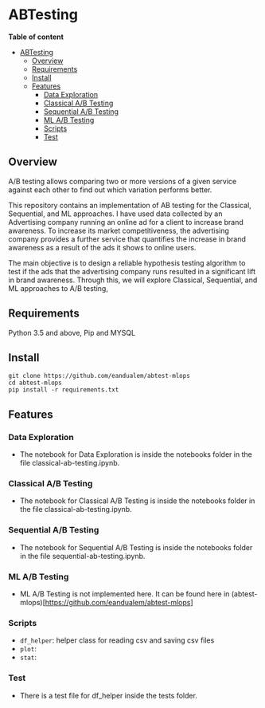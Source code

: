 # ABTesting

**Table of content**

- [ABTesting](#abtesting)
  - [Overview](#overview)
  - [Requirements](#requirements)
  - [Install](#install)
  - [Features](#features)
    - [Data Exploration](#data-exploration)
    - [Classical A/B Testing](#classical-ab-testing)
    - [Sequential A/B Testing](#sequential-ab-testing)
    - [ML A/B Testing](#ml-ab-testing)
    - [Scripts](#scripts)
    - [Test](#test)

## Overview
A/B testing allows comparing two or more versions of a given service against each other to find out which variation performs better. 

This repository contains an implementation of AB testing for the Classical, Sequential, and ML approaches. I have used data collected by an Advertising company running an online ad for a client to increase brand awareness. To increase its market competitiveness, the advertising company provides a further service that quantifies the increase in brand awareness as a result of the ads it shows to online users. 

The main objective is to design a reliable hypothesis testing algorithm to test if the ads that the advertising company runs resulted in a significant lift in brand awareness. Through this, we will explore Classical, Sequential, and ML approaches to A/B testing,

## Requirements
Python 3.5 and above, Pip and MYSQL
## Install
```
git clone https://github.com/eandualem/abtest-mlops
cd abtest-mlops
pip install -r requirements.txt
```
## Features

### Data Exploration
  - The notebook for Data Exploration is inside the notebooks folder in the file classical-ab-testing.ipynb.

### Classical A/B Testing
  - The notebook for Classical A/B Testing is inside the notebooks folder in the file classical-ab-testing.ipynb.

### Sequential A/B Testing
  - The notebook for Sequential A/B Testing is inside the notebooks folder in the file sequential-ab-testing.ipynb.

### ML A/B Testing
  - ML A/B Testing is not implemented here. It can be found here in (abtest-mlops)[https://github.com/eandualem/abtest-mlops]

### Scripts
  - `df_helper`: helper class for reading csv and saving csv files
  - `plot`: 
  - `stat`: 


### Test
  - There is a test file for df_helper inside the tests folder.